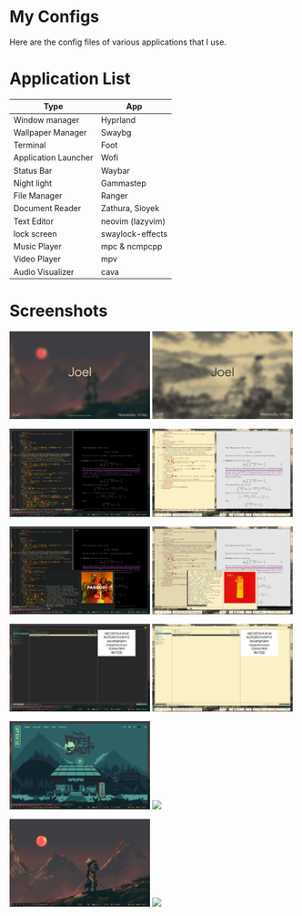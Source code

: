 # My Configs

Here are the config files of various applications that I use.

# Application List

| Type | App|
|------|----|
|Window manager | Hyprland |
|Wallpaper Manager | Swaybg |
|Terminal | Foot |
|Application Launcher | Wofi|
|Status Bar | Waybar |
|Night light | Gammastep |
|File Manager | Ranger |
|Document Reader | Zathura, Sioyek |
|Text Editor | neovim (lazyvim) |
|lock screen | swaylock-effects |
|Music Player | mpc & ncmpcpp |
|Video Player | mpv |
|Audio Visualizer | cava |

# Screenshots
<p float="left">
  <img src="./images/Gruv-night-lock.jpg" width="49%" />
  <img src="./images/Gruv-day-lock.jpg" width="49%" />
</p>
<p float="left">
  <img src="./images/Gruv-night-latex.jpg" width="49%" />
  <img src="./images/Gruv-day-latex.jpg" width="49%" />
</p>
<p float="left">
  <img src="./images/Gruv-night-scratchpad.jpg" width="49%" />
  <img src="./images/Gruv-day-scratchpad.jpg" width="49%" />
</p>
<p float="left">
  <img src="./images/Gruv-night-yazi.jpg" width="49%" />
  <img src="./images/Gruv-day-yazi.jpg" width="49%" />
</p>
<p float="left">
  <img src="./images/Gruv-night-firefox.jpg" width="49%" />
  <img src="./images/Gruv-day-firefox.jpg" width="49%" />
</p>
<p float="left">
  <img src="./images/Gruv-night-wall.jpg" width="49%" />
  <img src="./images/Gruv-day-wall.jpg" width="49%" />
</p>


